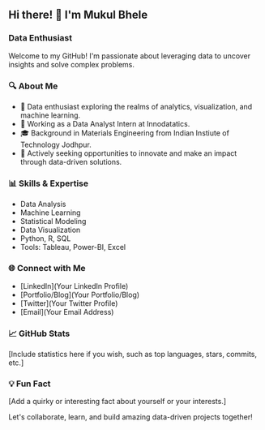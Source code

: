 ## Hi there! 👋 I'm Mukul Bhele

### Data Enthusiast

Welcome to my GitHub! I'm passionate about leveraging data to uncover insights and solve complex problems.

### 🔍 About Me
- 🌱 Data enthusiast exploring the realms of analytics, visualization, and machine learning.
- 💼 Working as a Data Analyst Intern at Innodatatics.
- 🎓 Background in Materials Engineering from Indian Instiute of Technology Jodhpur.
- 🚀 Actively seeking opportunities to innovate and make an impact through data-driven solutions.

### 📊 Skills & Expertise
- Data Analysis
- Machine Learning
- Statistical Modeling
- Data Visualization
- Python, R, SQL
- Tools: Tableau, Power-BI, Excel

### 🌐 Connect with Me
- [LinkedIn](Your LinkedIn Profile)
- [Portfolio/Blog](Your Portfolio/Blog)
- [Twitter](Your Twitter Profile)
- [Email](Your Email Address)

### 📈 GitHub Stats
[Include statistics here if you wish, such as top languages, stars, commits, etc.]

### 💡 Fun Fact
[Add a quirky or interesting fact about yourself or your interests.]

Let's collaborate, learn, and build amazing data-driven projects together!
